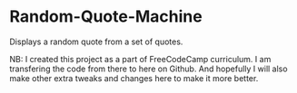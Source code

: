 # Random-Quote-Machine
Displays a random quote from a set of quotes.

NB: I created this project as a part of FreeCodeCamp curriculum. I am transfering the code from there to here on Github. And hopefully I will also make other extra tweaks and changes here to make it more better.
